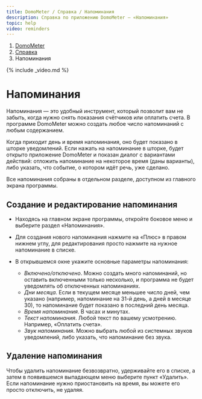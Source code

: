 ```yaml
---
title: DomoMeter / Справка / Напоминания
description: Справка по приложению DomoMeter — «Напоминания»
topic: help
video: reminders
---
```


<div class="row">
	<ol class="breadcrumb pull-right">
	  <li><a href="/">DomoMeter</a></li>
	  <li><a href="/help">Справка</a></li>
	  <li class="active">Напоминания</li>
	</ol>
</div>

{% include _video.md %}

<div class="instruction" markdown="1">

# Напоминания
Напоминания — это удобный инструмент, который позволит вам не забыть, когда нужно снять показания счётчиков или оплатить счета.
В программе DomoMeter можно создать любое число напоминаний с любым содержанием.

Когда приходит день и время напоминания, оно будет показано в шторке уведомлений. 
Если нажать на напоминание в шторке, будет открыто приложение DomoMeter и показан диалог с вариантами действий: отложить напоминание на некоторое время (даны варианты), либо указать, что событие, о котором идёт речь, уже сделано.

Все напоминания собраны в отдельном разделе, доступном из главного экрана программы.

## Создание и редактирование напоминания 
 
* Находясь на главном экране программы, откройте боковое меню и выберите раздел «Напоминания». 
 
* Для создания нового напоминания нажмите на «Плюс» в правом нижнем углу, для редактирования просто нажмите на нужное напоминание в списке. 
 
* В открывшемся окне укажите основные параметры напоминания: 
  * *Включено/отключено*. Можно создать много напоминаний, но оставить включенными только несколько, и программа не будет уведомлять об отключенных напоминаниях. 
  * *Дни месяца*. Если в текущем месяце меньшее число дней, чем указано (например, напоминание на 31-й день, а дней в месяце 30), то напоминание будет показано в последний день месяца.
  * *Время напоминания*. В часах и минутах.
  * *Текст напоминания*. Любой текст по вашему усмотрению. Например, «Оплатить счета».
  * *Звук напоминания*. Можно выбрать любой из системных звуков уведомлений, либо указать, что напоминание без звука.

   
## Удаление напоминания   

Чтобы удалить напоминание безвозвратно, удерживайте его в списке, а затем в появившемся выпадающем меню выберите пункт «Удалить». 
Если напоминание нужно приостановить на время, вы можете его просто отключить, не удаляя.
  
</div>